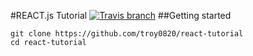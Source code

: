 #REACT.js Tutorial
[![Travis branch](https://img.shields.io/travis/troy0820/react-tutorial.svg)](https://github.com/troy0820/react-tutorial)
##Getting started 

```
git clone https://github.com/troy0820/react-tutorial
cd react-tutorial
```


